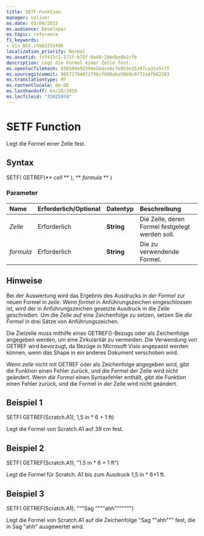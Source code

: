 ```yaml
---
title: SETF-Funktion
manager: soliver
ms.date: 03/09/2015
ms.audience: Developer
ms.topic: reference
f1_keywords:
- Vis_DSS.chm82251496
localization_priority: Normal
ms.assetid: fcf415c1-171f-b75f-6e40-2bbdbe8b1cfb
description: Legt die Formel einer Zelle fest.
ms.openlocfilehash: 63050de92394ebbdce6cfe053e15347ca3ce5c7f
ms.sourcegitcommit: 8657170d071f9bcf680aba50b9c07f2a4fb82283
ms.translationtype: MT
ms.contentlocale: de-DE
ms.lasthandoff: 04/28/2019
ms.locfileid: "33425974"
---
```

# <a name="setf-function"></a>SETF Function

Legt die Formel einer Zelle fest. 
  
## <a name="syntax"></a>Syntax

SETF( GETREF(** *cell* ** ), ** *formula* ** ) 
  
### <a name="parameters"></a>Parameter

|**Name**|**Erforderlich/Optional**|**Datentyp**|**Beschreibung**|
|:-----|:-----|:-----|:-----|
| _Zelle_ <br/> |Erforderlich  <br/> |**String** <br/> |Die Zelle, deren Formel festgelegt werden soll.  <br/> |
| _formula_ <br/> |Erforderlich  <br/> |**String** <br/> |Die zu verwendende Formel.  <br/> |
   
## <a name="remarks"></a>Hinweise

Bei der Auswertung wird das Ergebnis des Ausdrucks in  _der Formel_ zur neuen Formel in  _zelle_. Wenn _formel_ in Anführungszeichen eingeschlossen ist, wird der in Anführungszeichen gesetzte Ausdruck in die Zelle _geschrieben._ Um die  _Zelle auf_ eine Zeichenfolge zu setzen, setzen Sie  _die Formel_ in drei Sätze von Anführungszeichen. 
  
Die Zielzelle muss mithilfe eines GETREF()-Bezugs oder als Zeichenfolge angegeben werden, um eine Zirkularität zu vermeiden. Die Verwendung von GETREF wird bevorzugt, da Bezüge in Microsoft Visio angepasst werden können, wenn das Shape in ein anderes Dokument verschoben wird.
  
Wenn  _zelle_ nicht mit GETREF oder als Zeichenfolge angegeben wird, gibt die Funktion einen Fehler zurück, und die Formel der Zelle wird nicht geändert. Wenn  _die Formel_ einen Syntaxfehler enthält, gibt die Funktion einen Fehler zurück, und die Formel in  _der_ Zelle wird nicht geändert. 
  
## <a name="example-1"></a>Beispiel 1

SETF( GETREF(Scratch.A1), 1,5 in \* 6 + 1 ft)
  
Legt die Formel von Scratch.A1 auf 39 cm fest.
  
## <a name="example-2"></a>Beispiel 2

SETF( GETREF(Scratch.A1), "1.5 in \* 6 + 1 ft")
  
Legt die Formel für Scratch. A1 bis zum Ausdruck 1,5 in \* 6+1 ft.
  
## <a name="example-3"></a>Beispiel 3

SETF( GETREF(Scratch.A1), """Sag """"ahh""""""")
  
Legt die Formel von Scratch.A1 auf die Zeichenfolge "Sag ""ahh""" fest, die in Sag "ahh" ausgewertet wird.
  

